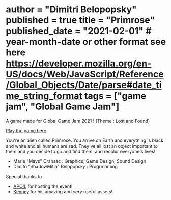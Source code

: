 author = "Dimitri Belopopsky"
published = true
title = "Primrose"
published_date = "2021-02-01" # year-month-date or other format see here https://developer.mozilla.org/en-US/docs/Web/JavaScript/Reference/Global_Objects/Date/parse#date_time_string_format
tags = ["game jam", "Global Game Jam"]
=======

A game made for Global Game Jam 2021 ! (Theme : Lost and Found)

[Play the game here](https://shadowmitia.github.io/Primrose)

You're an alien called Primrose. You arrive on Earth and everything is black and white and all humans are sad. 
They've all lost an object important to them and you decide to go and find them, and recolor everyone's lives!

- Marie "Mays" Cransac : Graphics, Game Design, Sound Design
- Dimitri "ShadowMitia" Belopopsky : Progrmaming

Special thanks to 

- [APOIL](https://apoil.info) for hosting the event!
- [Kenney](https://kenney.nl/) for his amazing and very useful assets!

